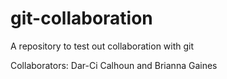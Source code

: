 # git-collaboration
A repository to test out collaboration with git

Collaborators: Dar-Ci Calhoun and Brianna Gaines
